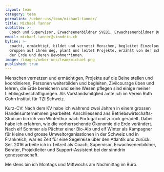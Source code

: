 ```yaml
---
layout: team
category: team
permalink: /ueber-uns/team/michael-tanner/
title: Michael Tanner
subtitle: >-
  Coach und Supervisor, Erwachsenenbildner SVEB1, Erwachsenenbildner DaZ, TZI-Zert., Mediation, Konsensmoderation WfgA, Zert. Kampagner, Aktionsleiter, Betriebsökonom HWV; Langjähriger Kampagner für Greenpeace und andere Organisationen und Gruppen; Älpler, Hochsee-Segler.
email: michael.tanner@sinndrin.ch
byline: >-
  coacht, ermächtigt, bildet und vernetzt Menschen, begleitet Einzelpersonen und
  Gruppen auf ihrem Weg, plant und leitet Projekte, erzählt von der Schönheit
  der Erde und deren Bewohner*innen.
image: /images/ueber-uns/team/michael.png
published: true
---
```

Menschen vernetzen und ermächtigen, Projekte auf die Beine stellen und koordinieren, Personen weiterbilden und begleiten, Zivilcourage üben und lehren, die Erde bereichern und seine Wesen pflegen sind einige meiner Lieblingsbeschäftigungen. Als Vorstandsmitglied amte ich im Verein Ruth Cohn Institut für TZI Schweiz.

Kurz-CV: Nach dem KV habe ich während zwei Jahren in einem grossen Handelsunternehmen gearbeitet. Anschliessend ans Betriebswirtschafts-Studium bin ich von Winterthur nach Portugal und zurück geradelt. Dabei habe ich erfahren, wie die vorherrschende Ökonomie die Erde verändert. Nach elf Sommer als Pächter einer Bio-Alp und elf Winter als Kampagner für kleine und grosse Umweltorganisationen in der Schweiz und in Frankreich, war es Zeit für eine Segelreise über den Atlantik und zurück. Seit 2016 arbeite ich in Teilzeit als Coach, Supervisor, Erwachsenenbildner, Berater, Projektleiter und Support-Assistent bei der sinndrin genossenschaft.

Meistens bin ich Montags und Mittwochs am Nachmittag im Büro.

[mtblog]: /blog/unterwegs/
